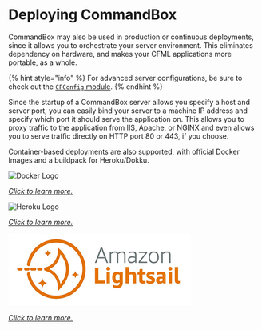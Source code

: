 # Deploying CommandBox

CommandBox may also be used in production or continuous deployments, since it allows you to orchestrate your server environment. This eliminates dependency on hardware, and makes your CFML applications more portable, as a whole.&#x20;

{% hint style="info" %}
For advanced server configurations, be sure to check out the [`CFConfig` module](https://cfconfig.ortusbooks.com).
{% endhint %}

Since the startup of a CommandBox server allows you specify a host and server port, you can easily bind your server to a machine IP address and specify which port it should serve the application on. This allows you to proxy traffic to the application from IIS, Apache, or NGINX and even allows you to serve traffic directly on HTTP port 80 or 443, if you choose.

Container-based deployments are also supported, with official Docker Images and a buildpack for Heroku/Dokku.

![Docker Logo](../images/docker.png)

[_Click to learn more._](docker.md)

![Heroku Logo](../images/heroku.png)

[_Click to learn more._](heroku.md)

![Amazon Lightsail](../.gitbook/assets/image.png)

[_Click to learn more._](amazon-lightsail.md)

